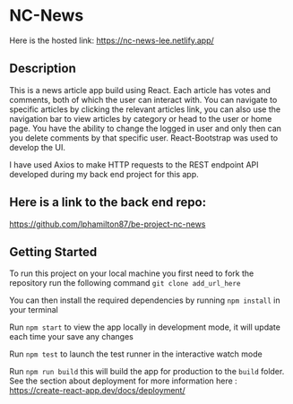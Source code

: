 # NC-News

Here is the hosted link: https://nc-news-lee.netlify.app/

## Description

This is a news article app build using React. Each article has votes and comments, both of which the user can interact with. You can navigate to specific articles by clicking the relevant articles link, you can also use the navigation bar to view articles by category or head to the user or home page. You have the ability to change the logged in user and only then can you delete comments by that specific user. React-Bootstrap was used to develop the UI.

I have used Axios to make HTTP requests to the REST endpoint API developed during my back end project for this app.

## Here is a link to the back end repo: 

https://github.com/lphamilton87/be-project-nc-news

## Getting Started

To run this project on your local machine you first need to fork the repository run the following command `git clone add_url_here`

You can then install the required dependencies by running `npm install` in your terminal

Run `npm start` to view the app locally in development mode, it will update each time your save any changes

Run `npm test` to launch the test runner in the interactive watch mode

Run `npm run build` this will build the app for production to the `build` folder. See the section about deployment for more information here : https://create-react-app.dev/docs/deployment/

